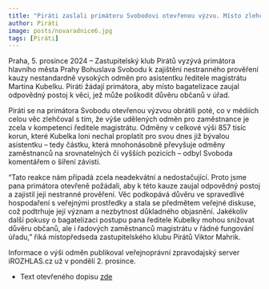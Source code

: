 ```yaml
---
title: "Piráti zaslali primátoru Svobodovi otevřenou výzvu. Místo zlehčování žádají nestranné prověření statisíců pro asistentku ředitele magistrátu"
author: Piráti
image: posts/novaradnice6.jpg
tags: [Piráti]
---
```


Praha, 5. prosince 2024 – Zastupitelský klub Pirátů vyzývá primátora hlavního města Prahy Bohuslava Svobodu k zajištění nestranného prověření kauzy nestandardně vysokých odměn pro asistentku ředitele magistrátu Martina Kubelku. Piráti žádají primátora, aby místo bagatelizace zaujal odpovědný postoj k věci, jež může poškodit důvěru občanů v úřad. 

Piráti se na primátora Svobodu otevřenou výzvou obrátili poté, co v médiích celou věc zlehčoval s tím, že výše udělených odměn pro zaměstnance je zcela v kompetenci ředitele magistrátu. Odměny v celkové výši 857 tisíc korun, které Kubelka loni nechal proplatit pro svou dnes již bývalou asistentku – tedy částku, která mnohonásobně převyšuje odměny zaměstnanců na srovnatelných či vyšších pozicích – odbyl Svoboda komentářem o šíření závisti. 

“Tato reakce nám připadá zcela neadekvátní a nedostačující. Proto jsme pana primátora otevřeně požádali, aby k této kauze zaujal odpovědný postoj a zajistil její nestranné prověření. Věc podkopává důvěru ve spravedlivé hospodaření s veřejnými prostředky a stala se předmětem veřejné diskuse, což podtrhuje její význam a nezbytnost důkladného objasnění. Jakékoliv další pokusy o bagatelizaci postupu pana ředitele Kubelky mohou snižovat důvěru občanů, ale i řadových zaměstnanců magistrátu v řádné fungování úřadu,” říká místopředseda zastupitelského klubu Pirátů Viktor Mahrik.

Informace o výši odměn publikoval veřejnoprávní zpravodajský server iROZHLAS.cz už v pondělí 2. prosince.

* Text otevřeného dopisu [zde](assets/Praha/img/otevreny-dopis-svoboda.pdf)
